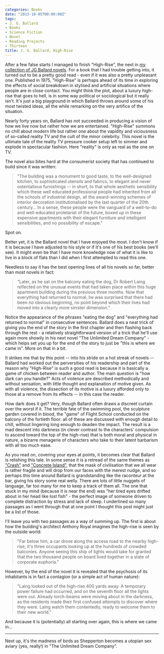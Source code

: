 ```yaml
---
categories: Books
date: "2013-10-05T00:00:00Z"
tags:
- J. G. Ballard
- Books
- Science Fiction
- Novel
- Reading Projects
- Thirteen
title: J. G. Ballard, High-Rise
---
```


After a few false starts I managed to finish "High-Rise", the next in [my collection of JG Ballard novels](j-g-ballard). For a book that I had trouble getting into, it turned out to be a pretty good read - even if it was also a pretty unpleasant one. Published in 1975, "High-Rise" is perhaps ahead of its time in exploring the effects of social breakdown in stylised and artificial situations where people are in close contact. You might think the plot, about a luxury high-rise that goes to hell, is in some way political or sociological but it really isn't. It's just a big playground in which Ballard throws around some of his most twisted ideas, all the while remarking on the very artifice of the situation.

Nearly forty years on, Ballard has not succeeded in producing a vision of how we live now but rather how we are entertained. "High-Rise" summons no chill about modern life but rather one about the vapidity and viciousness of so-called reality TV and the cult of the minor celebrity. This novel is the ultimate tale of the reality TV pressure cooker setup left to simmer and explode in spectacular fashion. Here "reality" is only as real as the one on TV.

The novel also bites hard at the consumerist society that has continued to build since it was written:

> "The building was a monument to good taste, to the well-designed kitchen, to sophisticated utensils and fabrics, to elegant and never ostentatious furnishings -- in short, to that whole aesthetic sensibility which these well educated professional people had inherited from all the schools of industrial design, all the award-winning schemes of interior decoration institutionalised by the last quarter of the 20th century... In a sense, these people were the vanguard of a well-to-do and well-educated proletariat of the future, boxed up in these expensive apartments with their elegant furniture and intelligent sensibilities, and no possibility of escape."

Spot on.

Better yet, it is the Ballard novel that I have enjoyed the most. I don't know if it is because I have adjusted to his style or if it's one of his best books (we'll see). It might even be that I have more knowledge now of what it is like to live in a block of flats than I did when I first attempted to read this one.

Needless to say it has the best opening lines of all his novels so far, better than most novels in fact:

>"Later, as he sat on the balcony eating the dog, Dr Robert Laing reflected on the unusual events that had taken place within this huge apartment building during the previous three months. Now that everything had returned to normal, he was surprised that there had been no obvious beginning, no point beyond which their lives had moved into a clearly more sinister dimension."

Notice the appearance of the phrases "eating the dog" and "everything had returned to normal" in consecutive sentences. Ballard does a neat trick of giving you the end of the story in the first chapter and then flashing back through the rest - a relatively straightforward version of a trick that he'll use again more showily in his next novel "The Unlimited Dream Company" - which helps set you up for the end of the story to just be "this is where we came in". More on that in a bit.

It strikes me that by this point -- into his stride on a hot streak of novels -- Ballard had worked out the perversities of his readership and part of the reason why "High-Rise" is such a good read is because it is basically a game of chicken between reader and author. The main question is "how dark can you handle?" Acts of violence are described methodically and without sensation, with little thought and explanation of motive given. As with all violence, the dissection of its motive is a luxury afforded only to those at a remove from its effects -- in this case the reader.

How dark does it get? Very, though Ballard often draws a discreet curtain over the worst if it. The terrible fate of the swimming pool, the sculpture garden covered in blood, the "game" of Flight School conducted on the balcony of the fortieth floor: all of these are discussed with enough detail to chill, without lingering long enough to deaden the impact. The result is a mad descent into darkness (in clever contrast to the characters' compulsion to ascend toward the top of the high-rise) that is both moral and physical in nature, a bizarre menagerie of characters who take to their latent barbarism with all too much ease.

As you read on, covering your eyes at points, it becomes clear that Ballard is relishing this tale. In some sense it is a retread of the same themes as ["Crash"](crash) and ["Concrete Island"](concrete-island), that the mask of civilisation that we all wear is rather fragile and will drop from our faces with the merest nudge, and so perhaps this time around Ballard is grandstanding like the raconteur at the bar, giving his story some real welly. There are lots of little nuggets of language, far too many for me to keep a track of them all. The one that stuck in my mind (because it is near the end) was "her tired eyes drifted about in her head like lost fish" - the perfect image of someone driven to complete distraction by stress and lack of sleep. I underlined so many passages as I went through that at one point I thought this post might just be a list of those.

I'll leave you with two passages as a way of summing up. The first is about how the building's architect Anthony Royal imagines the high-rise is seen by the outside world:

> "Far below him, a car drove along the access road to the nearby high-rise, it's three occupants looking up at the hundreds of crowded balconies. Anyone seeing this ship of lights would take for granted that the two thousand people on board lived together in a state of corporate euphoria."

However, by the end of the novel it is revealed that the psychosis of its inhabitants is in fact a contagion (or a simple act of human nature):

> "Laing looked out of the high-rise 400 yards away. A temporary power failure had occurred, and on the seventh floor all the lights were out. Already torch-beams were moving about in the darkness, as the residents made their first confused attempts to discover where they were. Laing watch them contentedly, ready to welcome them to their new world."

And because it is (potentially) all starting over again, this is where we came in...

***

Next up, it's the madness of birds as Shepperton becomes a utopian sex aviary (yes, really!) in "The Unlimited Dream Company".
